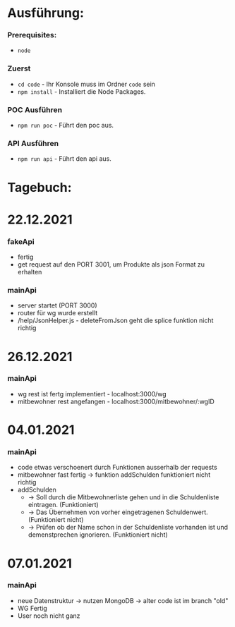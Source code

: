 # Ausführung:

### Prerequisites:
* ```node```
### Zuerst
* ```cd code``` - Ihr Konsole muss im Ordner ```code``` sein
* ```npm install``` - Installiert die Node Packages.
### POC Ausführen
* ```npm run poc``` - Führt den poc aus.
### API Ausführen
* ```npm run api``` - Führt den api aus.

# Tagebuch:

# 22.12.2021
### fakeApi 
* fertig
* get request auf den PORT 3001, um Produkte als json Format zu erhalten
### mainApi 
* server startet (PORT 3000)
* router für wg wurde erstellt
* /help/JsonHelper.js - deleteFromJson geht die splice funktion nicht richtig

# 26.12.2021
### mainApi
* wg rest ist fertg implementiert - localhost:3000/wg
* mitbewohner rest angefangen - localhost:3000/mitbewohner/:wgID

# 04.01.2021
### mainApi
* code etwas verschoenert durch Funktionen ausserhalb der requests
* mitbewohner fast fertig -> funktion addSchulden funktioniert nicht richtig
* addSchulden
    *  -> Soll durch die Mitbewohnerliste gehen und in die Schuldenliste eintragen. (Funktioniert)
    *  -> Das Übernehmen von vorher eingetragenen Schuldenwert. (Funktioniert nicht)
    *  -> Prüfen ob der Name schon in der Schuldenliste vorhanden ist und demenstprechen ignorieren. (Funktioniert nicht)

# 07.01.2021
### mainApi
* neue Datenstruktur -> nutzen MongoDB -> alter code ist im branch "old" 
* WG Fertig
* User noch nicht ganz


